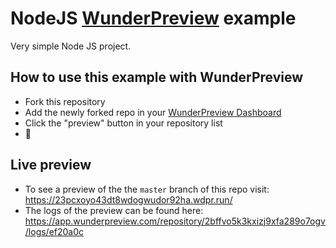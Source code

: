 # NodeJS [WunderPreview](https://wunderpreview.com) example

Very simple Node JS project.

## How to use this example with WunderPreview
- Fork this repository
- Add the newly forked repo in your [WunderPreview Dashboard](https://app.wunderpreview.com)
- Click the "preview" button in your repository list
- 🥳

## Live preview

- To see a preview of the the `master` branch of this repo visit: https://23pcxoyo43dt8wdogwudor92ha.wdpr.run/ 
- The logs of the preview can be found here: https://app.wunderpreview.com/repository/2bffvo5k3kxizj9xfa289o7ogv/logs/ef20a0c



